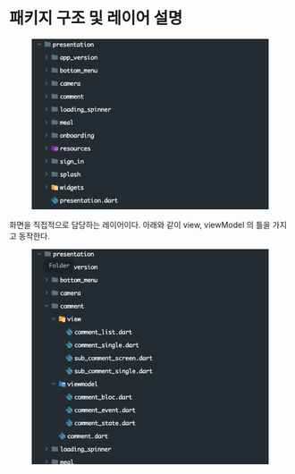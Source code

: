 # 패키지 구조 및 레이어 설명

<figure><img src="../../../.gitbook/assets/image (3).png" alt=""><figcaption></figcaption></figure>

화면을 직접적으로 담당하는 레이어이다. 아래와 같이 view, viewModel 의 틀을 가지고 동작한다.

<figure><img src="../../../.gitbook/assets/image (4).png" alt=""><figcaption></figcaption></figure>

